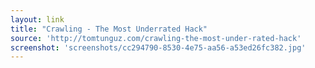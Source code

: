 ```yaml
---
layout: link
title: "Crawling - The Most Underrated Hack"
source: 'http://tomtunguz.com/crawling-the-most-under-rated-hack'
screenshot: 'screenshots/cc294790-8530-4e75-aa56-a53ed26fc382.jpg'
---
```


